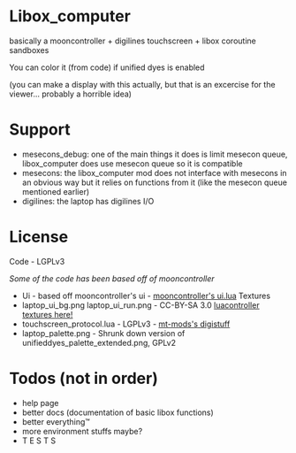 # Libox_computer
basically a mooncontroller + digilines touchscreen + libox coroutine sandboxes

You can color it (from code) if unified dyes is enabled

(you can make a display with this actually, but that is an excercise for the viewer... probably a horrible idea)

# Support
- mesecons_debug: one of the main things it does is limit mesecon queue, libox_computer does use mesecon queue so it is compatible
- mesecons: the libox_computer mod does not interface with mesecons in an obvious way but it relies on functions from it (like the mesecon queue mentioned earlier)
- digilines: the laptop has digilines I/O

# License
Code - LGPLv3

*Some of the code has been based off of mooncontroller*

- Ui - based off mooncontroller's ui - [mooncontroller's ui.lua](https://github.com/mt-mods/mooncontroller/blob/master/ui.lua)
Textures 
- laptop_ui_bg.png laptop_ui_run.png - CC-BY-SA 3.0 [luacontroller textures here!](https://github.com/minetest-mods/mesecons/tree/master/mesecons_luacontroller/textures)
- touchscreen_protocol.lua - LGPLv3 - [mt-mods's digistuff](https://github.com/mt-mods/digistuff/tree/master)
- laptop_palette.png - Shrunk down version of unifieddyes_palette_extended.png, GPLv2

# Todos (not in order)
- help page
- better docs (documentation of basic libox functions)
- better everything™
- more environment stuffs maybe?
- T E S T S